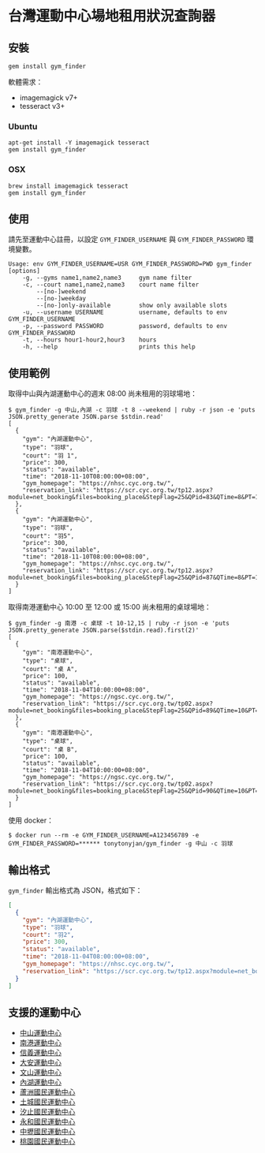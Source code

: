 # 台灣運動中心場地租用狀況查詢器

## 安裝

```
gem install gym_finder
```

軟體需求：

- imagemagick v7+
- tesseract v3+

### Ubuntu

```
apt-get install -Y imagemagick tesseract
gem install gym_finder
```

### OSX

```
brew install imagemagick tesseract
gem install gym_finder
```

## 使用

請先至運動中心註冊，以設定 `GYM_FINDER_USERNAME` 與 `GYM_FINDER_PASSWORD` 環境變數。

```
Usage: env GYM_FINDER_USERNAME=USR GYM_FINDER_PASSWORD=PWD gym_finder [options]
    -g, --gyms name1,name2,name3     gym name filter
    -c, --court name1,name2,name3    court name filter
        --[no-]weekend
        --[no-]weekday
        --[no-]only-available        show only available slots
    -u, --username USERNAME          username, defaults to env GYM_FINDER_USERNAME
    -p, --password PASSWORD          password, defaults to env GYM_FINDER_PASSWORD
    -t, --hours hour1-hour2,hour3    hours
    -h, --help                       prints this help
```

## 使用範例

取得中山與內湖運動中心的週末 08:00 尚未租用的羽球場地：

```
$ gym_finder -g 中山,內湖 -c 羽球 -t 8 --weekend | ruby -r json -e 'puts JSON.pretty_generate JSON.parse $stdin.read'
[
  {
    "gym": "內湖運動中心",
    "type": "羽球",
    "court": "羽 1",
    "price": 300,
    "status": "available",
    "time": "2018-11-10T08:00:00+08:00",
    "gym_homepage": "https://nhsc.cyc.org.tw/",
    "reservation_link": "https://scr.cyc.org.tw/tp12.aspx?module=net_booking&files=booking_place&StepFlag=25&QPid=83&QTime=8&PT=1&D=2018/11/10"
  },
  {
    "gym": "內湖運動中心",
    "type": "羽球",
    "court": "羽5",
    "price": 300,
    "status": "available",
    "time": "2018-11-10T08:00:00+08:00",
    "gym_homepage": "https://nhsc.cyc.org.tw/",
    "reservation_link": "https://scr.cyc.org.tw/tp12.aspx?module=net_booking&files=booking_place&StepFlag=25&QPid=87&QTime=8&PT=1&D=2018/11/10"
  }
]
```

取得南港運動中心 10:00 至 12:00 或 15:00 尚未租用的桌球場地：

```
$ gym_finder -g 南港 -c 桌球 -t 10-12,15 | ruby -r json -e 'puts JSON.pretty_generate JSON.parse($stdin.read).first(2)'
[
  {
    "gym": "南港運動中心",
    "type": "桌球",
    "court": "桌 A",
    "price": 100,
    "status": "available",
    "time": "2018-11-04T10:00:00+08:00",
    "gym_homepage": "https://ngsc.cyc.org.tw/",
    "reservation_link": "https://scr.cyc.org.tw/tp02.aspx?module=net_booking&files=booking_place&StepFlag=25&QPid=89&QTime=10&PT=3&D=2018/11/04"
  },
  {
    "gym": "南港運動中心",
    "type": "桌球",
    "court": "桌 B",
    "price": 100,
    "status": "available",
    "time": "2018-11-04T10:00:00+08:00",
    "gym_homepage": "https://ngsc.cyc.org.tw/",
    "reservation_link": "https://scr.cyc.org.tw/tp02.aspx?module=net_booking&files=booking_place&StepFlag=25&QPid=90&QTime=10&PT=3&D=2018/11/04"
  }
]
```

使用 docker：

```
$ docker run --rm -e GYM_FINDER_USERNAME=A123456789 -e GYM_FINDER_PASSWORD=****** tonytonyjan/gym_finder -g 中山 -c 羽球
```

## 輸出格式

`gym_finder` 輸出格式為 JSON，格式如下：

```json
[
  {
    "gym": "內湖運動中心",
    "type": "羽球",
    "court": "羽2",
    "price": 300,
    "status": "available",
    "time": "2018-11-04T08:00:00+08:00",
    "gym_homepage": "https://nhsc.cyc.org.tw/",
    "reservation_link": "https://scr.cyc.org.tw/tp12.aspx?module=net_booking&files=booking_place&StepFlag=25&QPid=84&QTime=8&PT=1&D=2018/11/04"
  }
]
```

## 支援的運動中心

- [中山運動中心](http://cssc.cyc.org.tw/)
- [南港運動中心](https://ngsc.cyc.org.tw/)
- [信義運動中心](https://xysc.cyc.org.tw/)
- [大安運動中心](https://dasc.cyc.org.tw/)
- [文山運動中心](http://wssc.cyc.org.tw/)
- [內湖運動中心](https://nhsc.cyc.org.tw/)
- [蘆洲國民運動中心](http://lzcsc.cyc.org.tw/)
- [土城國民運動中心](https://tccsc.cyc.org.tw/)
- [汐止國民運動中心](http://xzcsc.cyc.org.tw/)
- [永和國民運動中心](https://yhcsc.cyc.org.tw/)
- [中壢國民運動中心](https://zlcsc.cyc.org.tw/)
- [桃園國民運動中心](https://tycsc.cyc.org.tw/)
